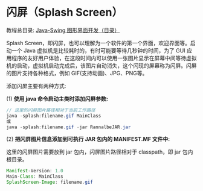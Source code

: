 # 闪屏（Splash Screen）

教程总目录: [Java-Swing 图形界面开发（目录）](../README.md)

Splash Screen，即闪屏，也可以理解为一个软件的第一个界面，欢迎界面等。启动一个 Java 虚拟机是比较耗时的，有时可能要等待几秒钟的时间，为了 GUI 应用程序的友好用户体验，在这段时间内可以使用一张图片显示在屏幕中间等待虚拟机的启动，虚拟机启动完成后，该图片自动消失，这个闪现的屏幕称为闪屏。闪屏的图片支持各种格式，例如 GIF(支持动画)、JPG、PNG等。

添加闪屏主要有两种方式:

(1) **使用 java 命令启动主类时添加闪屏参数:**

```java
// 这里的闪屏图片路径相对于当前工作路径
java -splash:filename.gif MainClass
或
java -splash:filename.gif -jar RannalbeJAR.jar
```

(2) **把闪屏图片信息添加到可执行 JAR 包内的 MANIFEST.MF 文件中:**

这里的闪屏图片需要放到 jar 包内，闪屏图片路径相对于 classpath，即 jar 包内根目录。

```java
Manifest-Version: 1.0
Main-Class: MainClass
SplashScreen-Image: filename.gif
```

